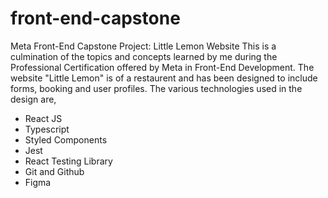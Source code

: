 # front-end-capstone
Meta Front-End Capstone Project: Little Lemon Website
This is a culmination of the topics and concepts learned by me during the Professional Certification offered by Meta in Front-End Development. The website "Little Lemon" is
of a restaurent and has been designed to include forms, booking and user profiles. The various technologies used in the design are,
- React JS
- Typescript
- Styled Components
- Jest
- React Testing Library
- Git and Github
- Figma
